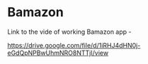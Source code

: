 # Bamazon

Link to the vide of working Bamazon app -

https://drive.google.com/file/d/1iRHJ4dHN0j-eGdQpNPBwUhmNRO8NTTjI/view

